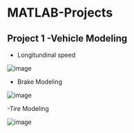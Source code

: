 # MATLAB-Projects

## Project 1 -Vehicle Modeling
- Longitundinal speed 

![image](https://user-images.githubusercontent.com/98317871/194777283-79980601-7930-404f-be41-c914f2b27d42.png)
- Brake Modeling

![image](https://user-images.githubusercontent.com/98317871/194777199-3636671f-bf71-47b5-81c2-f141a34252be.png)

-Tire Modeling 

![image](https://user-images.githubusercontent.com/98317871/194777698-5533474d-7e89-4b5b-b19a-3251559b3e91.png)

